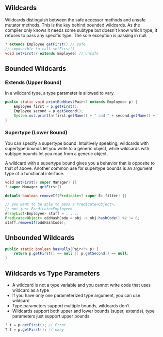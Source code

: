 ## Wildcards

Wildcards distinguish between the safe accessor methods and unsafe mutator methods. This is the key behind bounded wildcards. As the compiler only knows it needs some subtype but doesn't know which type, it refuses to pass any specific type. The sole exception is passing in null.

```java
? extends Employee getFirst() // safe
// impossible to call setFirst()
void setFirst(? extends Employee) // unsafe
```

## Bounded Wildcards

### Extends (Upper Bound)

In a wildcard type, a type parameter is allowed to vary.

```java
public static void printBuddies(Pair<? extends Employee> p) {
    Employee first = p.getFirst();
    Employee second = p.getSecond();
    System.out.println(first.getName() + " and " + second.getName() + " are buddies.");
}
```

### Supertype (Lower Bound)

You can specify a supertype bound. Intuitively speaking, wildcards with supertype bounds let you write to a generic object, while wildcards with subtype bounds let you read from a generic object.

A wildcard with a supertype bound gives you a behavior that is opposite to that of above. Another common use for supertype bounds is an argument type of a functional interface.

```java
void setFirst(? super Manager) {}
? super Manager getFirst()
```

```java
default boolean removeIf(Predicate<? super E> filter) {}

// you want to be able to pass a Predicate<Object>,
// not just Predicate<Employee>
ArrayList<Employee> staff = . . .;
Predicate<Object> oddHashCode = obj -> obj.hashCode() %2 != 0;
staff.removeIf(oddHashCode);
```

## Unbounded Wildcards

```java
public static boolean hasNulls(Pair<?> p) {
    return p.getFirst() == null || p.getSecond() == null;
}
```

## Wildcards vs Type Parameters

- A wildcard is not a type variable and you cannot write code that uses wildcard as a type
- If you have only one parameterized type argument, you can use wildcard
- Type parameters support multiple bounds, wildcards don't
- Wildcards support both upper and lower bounds (super, extends), type parameters just support upper bounds

```java
? t = p.getFirst(); // Error
T t = p.getFirst(); // okay
```
